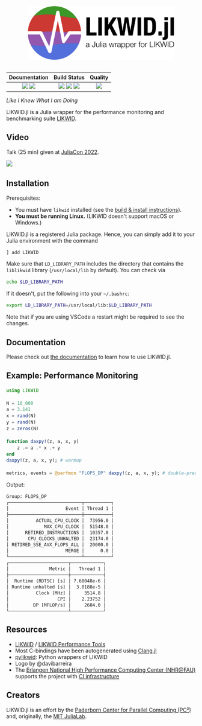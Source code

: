 <div align="center">
  <img width="390px" src="https://raw.githubusercontent.com/JuliaPerf/LIKWID.jl/main/docs/src/assets/logo_with_txt_white_border.png">
</div>

<br>

[docs-dev-img]: https://img.shields.io/badge/docs-dev-blue.svg
[docs-dev-url]: https://juliaperf.github.io/LIKWID.jl/dev/

[docs-stable-img]: https://img.shields.io/badge/docs-stable-blue.svg
[docs-stable-url]: https://juliaperf.github.io/LIKWID.jl/stable

[ci-img]: https://git.uni-paderborn.de/pc2-ci/julia/LIKWID-jl/badges/main/pipeline.svg?key_text=CI@PC2
[ci-url]: https://git.uni-paderborn.de/pc2-ci/julia/LIKWID-jl/-/pipelines

[ci-fau-img]: https://gitlab.rrze.fau.de/ub55yzis/LIKWID.jl/badges/main/pipeline.svg?key_text=NHR@FAU&key_width=70
[ci-fau-url]: https://gitlab.rrze.fau.de/ub55yzis/LIKWID.jl/-/pipelines

[cov-img]: https://codecov.io/gh/JuliaPerf/LIKWID.jl/branch/main/graph/badge.svg?token=Ze61CbGoO5
[cov-url]: https://codecov.io/gh/JuliaPerf/LIKWID.jl

[lifecycle-img]: https://img.shields.io/badge/lifecycle-maturing-blue.svg

[code-style-img]: https://img.shields.io/static/v1?label=code%20style&message=SciML&color=9558b2&labelColor=389826
[code-style-url]: https://github.com/SciML/SciMLStyle

[formatcheck-img]: https://github.com/JuliaPerf/LIKWID.jl/actions/workflows/FormatCheck.yml/badge.svg
[formatcheck-url]: https://github.com/JuliaPerf/LIKWID.jl/actions/workflows/FormatCheck.yml

<!--
![Lifecycle](https://img.shields.io/badge/lifecycle-maturing-blue.svg)
![Lifecycle](https://img.shields.io/badge/lifecycle-stable-green.svg)
![Lifecycle](https://img.shields.io/badge/lifecycle-retired-orange.svg)
![Lifecycle](https://img.shields.io/badge/lifecycle-archived-red.svg)
![Lifecycle](https://img.shields.io/badge/lifecycle-dormant-blue.svg)
![Lifecycle](https://img.shields.io/badge/lifecycle-experimental-orange.svg)
-->

| **Documentation**                                                               | **Build Status**                                                                                |  **Quality**                                                                                |
|:-------------------------------------------------------------------------------:|:-----------------------------------------------------------------------------------------------:|:-----------------------------------------------------------------------------------------------:|
| [![][docs-stable-img]][docs-stable-url] [![][docs-dev-img]][docs-dev-url] | [![][ci-img]][ci-url] [![][ci-fau-img]][ci-fau-url] [![][cov-img]][cov-url] | ![][lifecycle-img] |

*Like I Knew What I am Doing*

LIKWID.jl is a Julia wrapper for the performance monitoring and benchmarking suite [LIKWID](https://github.com/RRZE-HPC/likwid).

## Video

Talk (25 min) given at [JuliaCon 2022](https://juliacon.org/2022/).

[![](https://img.youtube.com/vi/l2fTNfEDPC0/0.jpg)](https://youtu.be/l2fTNfEDPC0)

## Installation

Prerequisites:
* You must have `likwid` installed (see the [build & install instructions](https://github.com/RRZE-HPC/likwid#download-build-and-install)).
* **You must be running Linux.** (LIKWID doesn't support macOS or Windows.)

LIKWID.jl is a registered Julia package. Hence, you can simply add it to your Julia environment with the command
```julia
] add LIKWID
```
Make sure that `LD_LIBRARY_PATH` includes the directory that contains the `liblikwid` library (`/usr/local/lib` by default). You can check via 
```bash
echo $LD_LIBRARY_PATH
```
If it doesn't, put the following into your `~/.bashrc`:
```bash
export LD_LIBRARY_PATH=/usr/local/lib:$LD_LIBRARY_PATH
```
Note that if you are using VSCode a restart might be required to see the changes.

## Documentation

Please check out [the documentation](https://juliaperf.github.io/LIKWID.jl/dev/) to learn how to use LIKWID.jl.

## Example: Performance Monitoring

```julia
using LIKWID

N = 10_000
a = 3.141
x = rand(N)
y = rand(N)
z = zeros(N)

function daxpy!(z, a, x, y)
    z .= a .* x .+ y
end
daxpy!(z, a, x, y); # warmup

metrics, events = @perfmon "FLOPS_DP" daxpy!(z, a, x, y); # double-precision floating point ops.
```

Output:
```
Group: FLOPS_DP
┌───────────────────────────┬──────────┐
│                     Event │ Thread 1 │
├───────────────────────────┼──────────┤
│          ACTUAL_CPU_CLOCK │  73956.0 │
│             MAX_CPU_CLOCK │  51548.0 │
│      RETIRED_INSTRUCTIONS │  10357.0 │
│       CPU_CLOCKS_UNHALTED │  23174.0 │
│ RETIRED_SSE_AVX_FLOPS_ALL │  20000.0 │
│                     MERGE │      0.0 │
└───────────────────────────┴──────────┘
┌──────────────────────┬────────────┐
│               Metric │   Thread 1 │
├──────────────────────┼────────────┤
│  Runtime (RDTSC) [s] │ 7.68048e-6 │
│ Runtime unhalted [s] │  3.0188e-5 │
│          Clock [MHz] │     3514.8 │
│                  CPI │    2.23752 │
│         DP [MFLOP/s] │     2604.0 │
└──────────────────────┴────────────┘
```

## Resources

* [LIKWID](https://github.com/RRZE-HPC/likwid) / [LIKWID Performance Tools](https://hpc.fau.de/research/tools/likwid/)
* Most C-bindings have been autogenerated using [Clang.jl](https://github.com/JuliaInterop/Clang.jl)
* [pylikwid](https://github.com/RRZE-HPC/pylikwid): Python wrappers of LIKWID
* Logo by @davibarreira
* The [Erlangen National High Performance Computing Center (NHR@FAU)](https://hpc.fau.de/) supports the project with [CI infrastructure](https://gitlab.rrze.fau.de/ub55yzis/LIKWID.jl/-/pipelines)

## Creators

LIKWID.jl is an effort by the [Paderborn Center for Parallel Computing (PC²)](https://pc2.uni-paderborn.de) and, originally, the [MIT JuliaLab](https://julia.mit.edu/).
